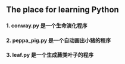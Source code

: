 
## The place for learning Python ##

#### 1.	conway.py 是一个生命演化程序 ####

#### 2.	peppa_pig.py 是一个自动画出小猪的程序 ####

#### 3.	leaf.py 是一个生成蕨类叶子的程序 ####

